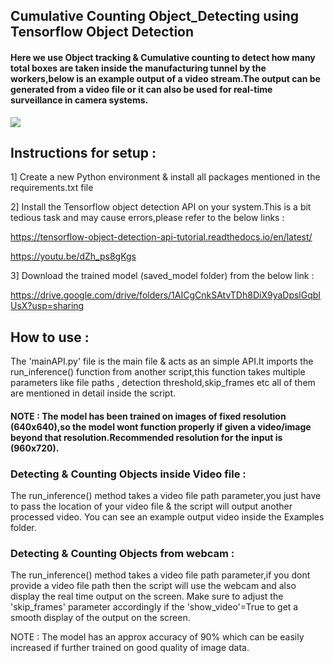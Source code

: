 ## Cumulative Counting Object_Detecting using Tensorflow Object Detection


#### Here we use Object tracking & Cumulative counting to detect how many total boxes are taken inside the manufacturing tunnel by the workers,below is an example output of a video stream.The output can be generated from a video file or it can also be used for real-time surveillance in camera systems.


![](/EXAMPLES/example_gif.gif)


## Instructions for setup :
1] Create a new Python environment & install all packages mentioned in the requirements.txt file

2] Install the Tensorflow object detection API on your system.This is a bit tedious task and may cause errors,please refer to the below links :

https://tensorflow-object-detection-api-tutorial.readthedocs.io/en/latest/

https://youtu.be/dZh_ps8gKgs

3] Download the trained model (saved_model folder) from the below link :

https://drive.google.com/drive/folders/1AICgCnkSAtvTDh8DiX9yaDpslGqbIUsX?usp=sharing

## How to use :

The 'mainAPI.py' file is the main file & acts as an simple API.It imports the run_inference() function from another script,this function takes multiple parameters like file paths , detection threshold,skip_frames etc all of them are mentioned in detail inside the script.

#### NOTE : The model has been trained on images of fixed resolution (640x640),so the model wont function properly if given a video/image beyond that resolution.Recommended resolution for the input is (960x720).

### Detecting & Counting Objects inside Video file : 
The run_inference() method takes a video file path parameter,you just have to pass the location of your video file & the script will output another processed video. You can see an example output video inside the Examples folder.

### Detecting & Counting Objects from webcam : 
The run_inference() method takes a video file path parameter,if you dont provide a video file path then the script will use the webcam and also display the real time output on the screen. Make sure to adjust the 'skip_frames' parameter accordingly if the 'show_video'=True to get a smooth display of the output on the screen.

NOTE : The model has an approx accuracy of 90% which can be easily increased if further trained on good quality of image data.

